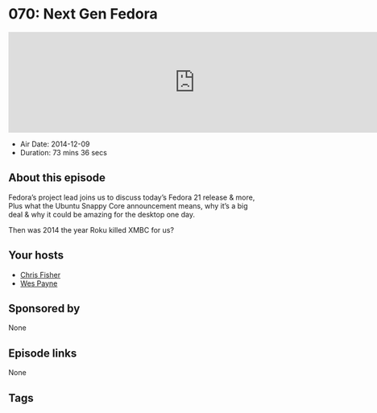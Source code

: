 # 070: Next Gen Fedora

<iframe src="https://player.fireside.fm/v2/RUkczH-V+RanLpsxw?theme=dark" width="740" height="200" frameborder="0" scrolling="no"></iframe>

* Air Date: 2014-12-09
* Duration: 73 mins 36 secs

## About this episode

Fedora’s project lead joins us to discuss today’s Fedora 21 release & more, Plus what the Ubuntu Snappy Core announcement means, why it’s a big deal & why it could be amazing for the desktop one day.  

Then was 2014 the year Roku killed XMBC for us?

## Your hosts
* [Chris Fisher](https://linuxunplugged.com/hosts/chrislas)
* [Wes Payne](https://linuxunplugged.com/hosts/wes)

## Sponsored by

None



## Episode links

None



## Tags

